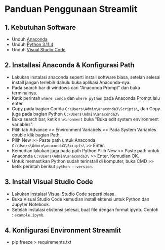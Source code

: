# Panduan Penggunaan Streamlit 

## 1. Kebutuhan Software
* Unduh [Anaconda](https://www.anaconda.com/download)
* Unduh [Python 3.11.4](https://www.python.org/downloads/release/python-3114/)
* Unduh [Visual Studio Code](https://code.visualstudio.com/download)

## 2. Installasi Anaconda & Konfigurasi Path
* Lakukan instalasi anaconda seperti install software biasa, setelah selesai install jangan terlebih dahulu buka aplikasi Anaconda-nya.
* Pada search bar di windows cari "Anaconda Prompt" dan buka terminalnya.
* Ketik perintah `where conda` dan `where python` pada Anaconda Prompt lalu enter.
* Copy pada bagian Conda `C:\Users\Admin\anaconda3\Scripts\`, dan Copy juga pada bagian Python `C:\Users\Admin\anaconda3\`
* Buka search bar, ketik `Environment` buka "Buka edit system environment variables".
* Pilih tab Advance >> Environment Variabels >> Pada System Variables double klik bagian Path.
* Pilih New >> Paste path untuk Anaconda `C:\Users\Admin\anaconda3\Scripts\` >> Enter.
* Kemudian lakukan juga pada path Python Pilih New >> Paste path untuk Anaconda `C:\Users\Admin\anaconda3\` >> Enter. Kemudian OK.
* Untuk memastikan Python sudah terinstall di komputer, buka CMD >> ketik perintah berikut `python --version`.

## 3. Install Visual Studio Code
* Lakukan instalasi Visual Studio Code seperti biasa.
* Buka Visual Studio Code kemudian install ektensi untuk Python dan Jupyter Notebook.
* Setelah instalasi ekstensi selesai, buat file dengan format ipynb. Contoh : `example.ipynb`.
## 4. Konfigurasi Environment Streamlit
* pip freeze > requirements.txt
